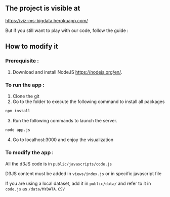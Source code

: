 ## The project is visible at
https://viz-ms-bigdata.herokuapp.com/

But if you still want to play with our code, follow the guide :
## How to modify it

### Prerequisite :
1. Download and install NodeJS https://nodejs.org/en/.

### To run the app :
1. Clone the git
2. Go to the folder to execute the following command to install all packages
```sh
npm install
```
3. Run the following commands to launch the server.
```sh
node app.js
```
4. Go to localhost:3000 and enjoy the visualization

### To modify the app :
All the d3JS code is in `public/javascripts/code.js`

D3JS content must be added in `views/index.js` or in specific javascript file

If you are using a local dataset, add it in `public/data/` and refer to it in `code.js` as `/data/MYDATA.CSV`

